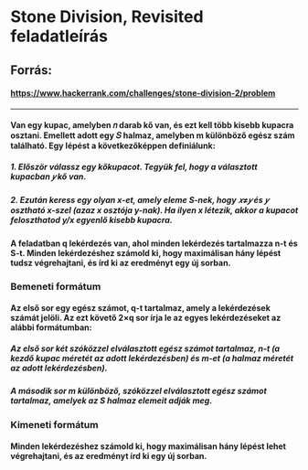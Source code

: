 # Stone Division, Revisited feladatleírás

## Forrás:
#### https://www.hackerrank.com/challenges/stone-division-2/problem
---

#### Van egy kupac, amelyben 𝑛 darab kő van, és ezt kell több kisebb kupacra osztani. Emellett adott egy 𝑆 halmaz, amelyben m különböző egész szám található. Egy lépést a következőképpen definiálunk:

##### 1. Először válassz egy kőkupacot. Tegyük fel, hogy a választott kupacban 𝑦 kő van.

##### 2. Ezután keress egy olyan x-et, amely eleme S-nek, hogy 𝑥≠𝑦 és 𝑦 osztható x-szel (azaz x osztója y-nak). Ha ilyen x létezik, akkor a kupacot feloszthatod y/x egyenlő kisebb kupacra.

#### A feladatban q lekérdezés van, ahol minden lekérdezés tartalmazza n-t és S-t. Minden lekérdezéshez számold ki, hogy maximálisan hány lépést tudsz végrehajtani, és írd ki az eredményt egy új sorban.

### Bemeneti formátum
#### Az első sor egy egész számot, q-t tartalmaz, amely a lekérdezések számát jelöli. Az ezt követő 2×q sor írja le az egyes lekérdezéseket az alábbi formátumban:

##### Az első sor két szóközzel elválasztott egész számot tartalmaz, n-t (a kezdő kupac méretét az adott lekérdezésben) és m-et (a halmaz méretét az adott lekérdezésben).
##### A második sor m különböző, szóközzel elválasztott egész számot tartalmaz, amelyek az S halmaz elemeit adják meg.

### Kimeneti formátum
#### Minden lekérdezéshez számold ki, hogy maximálisan hány lépést lehet végrehajtani, és az eredményt írd ki egy új sorban.